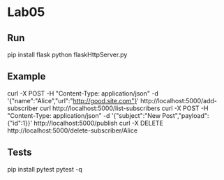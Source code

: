 # Lab05
## Run
pip install flask
python flaskHttpServer.py


## Example
curl -X POST -H "Content-Type: application/json" -d '{"name":"Alice","url":"http://good.site.com"}' http://localhost:5000/add-subscriber
curl http://localhost:5000/list-subscribers
curl -X POST -H "Content-Type: application/json" -d '{"subject":"New Post","payload":{"id":1}}' http://localhost:5000/publish
curl -X DELETE http://localhost:5000/delete-subscriber/Alice

## Tests
pip install pytest
pytest -q
